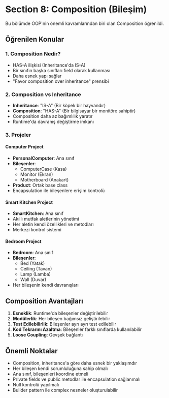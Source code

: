 # Section 8: Composition (Bileşim)

Bu bölümde OOP'nin önemli kavramlarından biri olan Composition öğrenildi.

## Öğrenilen Konular

### 1. Composition Nedir?
- HAS-A ilişkisi (Inheritance'da IS-A)
- Bir sınıfın başka sınıfları field olarak kullanması
- Daha esnek yapı sağlar
- "Favor composition over inheritance" prensibi

### 2. Composition vs Inheritance
- **Inheritance**: "IS-A" (Bir köpek bir hayvandır)
- **Composition**: "HAS-A" (Bir bilgisayar bir monitöre sahiptir)
- Composition daha az bağımlılık yaratır
- Runtime'da davranış değiştirme imkanı

### 3. Projeler

#### Computer Project
- **PersonalComputer**: Ana sınıf
- **Bileşenler**:
  - ComputerCase (Kasa)
  - Monitor (Ekran)
  - Motherboard (Anakart)
- **Product**: Ortak base class
- Encapsulation ile bileşenlere erişim kontrolü

#### Smart Kitchen Project
- **SmartKitchen**: Ana sınıf
- Akıllı mutfak aletlerinin yönetimi
- Her aletin kendi özellikleri ve metodları
- Merkezi kontrol sistemi

#### Bedroom Project
- **Bedroom**: Ana sınıf
- **Bileşenler**:
  - Bed (Yatak)
  - Ceiling (Tavan)
  - Lamp (Lamba)
  - Wall (Duvar)
- Her bileşenin kendi davranışları

## Composition Avantajları

1. **Esneklik**: Runtime'da bileşenler değiştirilebilir
2. **Modülerlik**: Her bileşen bağımsız geliştirilebilir
3. **Test Edilebilirlik**: Bileşenler ayrı ayrı test edilebilir
4. **Kod Tekrarını Azaltma**: Bileşenler farklı sınıflarda kullanılabilir
5. **Loose Coupling**: Gevşek bağlantı

## Önemli Noktalar

- Composition, inheritance'a göre daha esnek bir yaklaşımdır
- Her bileşen kendi sorumluluğuna sahip olmalı
- Ana sınıf, bileşenleri koordine etmeli
- Private fields ve public metodlar ile encapsulation sağlanmalı
- Null kontrolü yapılmalı
- Builder pattern ile complex nesneler oluşturulabilir